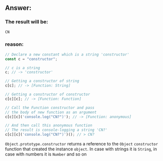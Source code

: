 ## Answer:

### The result will be:

```javascript
CN
```

### reason:
```javascript
// Declare a new constant which is a string 'constructor'
const c = "constructor";

// c is a string
c; // -> 'constructor'

// Getting a constructor of string
c[c]; // -> [Function: String]

// Getting a constructor of constructor
c[c][c]; // -> [Function: Function]

// Call the Function constructor and pass
// the body of new function as an argument
c[c][c]('console.log("CN?")'); // -> [Function: anonymous]

// And then call this anonymous function
// The result is console-logging a string 'CN?'
c[c][c]('console.log("CN?")')(); // > CN?
```

`Object.prototype.constructor` returns a reference to the `Object` `constructor` function that created the instance `object`. In case with strings it is `String`, in case with numbers it is `Number` and so on


